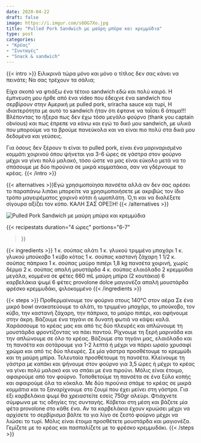 ```yaml
---
date: 2020-04-22
draft: false
image: https://i.imgur.com/s6OG7Xo.jpg
title: "Pulled Pork Sandwich με μαύρη μπύρα και κρεμμύδια"
type: post
categories:
- "Κρέας"
- "Συνταγές"
- "Snack & sandwich"
---
```


{{< intro >}}
Ειλικρινά τώρα μόνο και μόνο ο τίτλος δεν σας κάνει να πεινάτε; Να σας τρέχουν τα σάλια;

Είχα σκοπό να φτιάξω ένα τέτοιο sandwich εδώ και πολύ καιρό. Η έμπνευση μου ήρθε από ένα video που έδειχνε ένα sandwich που σερβίρουν στην Αμερική με pulled pork, sriracha sauce και τυρί, Η ιδιαιτερότητα με αυτό το sandwich ήταν ότι έφτανε να ταΐσει 6 άτομα!!! Βλέποντας το ήξερα πως δεν έχω τόσο μεγάλο φούρνο (thank you captain obvious) και πως έπρεπε να κάνω και εγώ το δικό μου sandwich, με υλικά που μπορούμε να τα βρούμε πανεύκολα και να είναι πιο πολύ στα δικά μου δεδομένα και γεύσεις.

Για όσους δεν ξέρουν τι είναι το pulled pork, είναι ένα  μαριναρισμένο κομμάτι χοιρινού όπου ψήνεται για 3-6 ώρες σε γάστρα στον φούρνο μέχρι να γίνει πολύ μαλακό, τόσο ώστε να μας είναι εύκολο μετά να το σπάσουμε με δύο πιρούνια σε μικρά κομματάκια, σαν να γδέρνουμε το κρέας.
{{< /intro >}}

{{< alternatives >}}Εγώ χρησιμοποίησα πανσέτα αλλά αν δεν σας αρέσει το παραπάνω λιπάκι μπορείτε να χρησιμοποιήσετε με ακριβώς τον ίδιο τρόπο μαγειρέματος χοιρινό κότσι ή ωμοπλάτη. Ό,τι και να διαλέξετε σίγουρα αξίζει τον κόπο. ΚΑΛΗ ΣΑΣ ΟΡΕΞΗ!
{{< /alternatives >}}

![Pulled Pork Sandwich με μαύρη μπύρα και κρεμμύδια](https://i.imgur.com/wWEKnoI.jpg "Pulled Pork Sandwich με μαύρη μπύρα και κρεμμύδια")

{{< recipestats 
    duration="4 ώρες"
    portions="6-7"
>}}

{{< ingredients >}}
1 κ. σούπας αλάτι
1 κ. γλυκού τριμμένο μπαχάρι
1 κ. γλυκού μπούκοβο
1 κύβο κότας
1 κ. σούπας καστανή ζάχαρη
1 1/2 κ. σούπας πάπρικα
1 κ. σούπας μαύρο πιπέρι
1,8 kg πανσέτα χοιρινή, χωρίς δέρμα
2 κ. σούπας απαλή μουστάρδα
4 κ. σούπας ελαιόλαδο
2 κρεμμύδια μεγάλα, κομμένα σε φέτες
660 mL μαύρη μπίρα (2 κουτάκια)
6 καρβελάκια ψωμί
6 φέτες provolone dolce
μαγιονέζα
απαλή μουστάρδα
φρέσκο κρεμμυδάκι, ψιλοκομμένο
{{< /ingredients >}}

{{< steps >}}
Προθερμαίνουμε τον φούρνο στους 140°C  στον αέρα
Σε ένα μικρό bowl ανακατεύουμε το αλάτι, το τριμμένο μπαχάρι, το μπούκοβο, τον κύβο, την καστανή ζάχαρη, την πάπρικα, το μαύρο πιπέρι, και αφήνουμε στην άκρη.
Βάζουμε ένα τηγάνι σε δυνατή φωτιά να κάψει καλά.
Χαράσσουμε το κρέας μας και από τις δύο πλευρές και απλώνουμε τη μουστάρδα φροντίζοντας να πάει παντού.
Ρίχνουμε τη ξερή μαρινάδα και την απλώνουμε σε όλο το κρέας.
Βάζουμε στο τηγάνι μας, ελαιόλαδο και τη πανσέτα και σοτάρουμε για 1-2 λεπτά ή μέχρι να πάρει ωραίο χρυσαφί χρώμα και από τις δύο πλευρές.
Σε μία γάστρα προσθέτουμε το κρεμμύδι και τη μαύρη μπίρα. Τελευταία προσθέτουμε τη πανσέτα.
Κλείνουμε τη γάστρα με καπάκι και ψήνουμε στον φούρνο για 3,5 ώρες ή μέχρι το κρέας να γίνει πολύ μαλακό και να σπάει με ένα πιρούνι.
Μόλις είναι έτοιμο, αφαιρούμε από τον φούρνο.
Τοποθετούμε τη πανσέτα σε ένα ξύλο κοπής και αφαιρούμε όλα τα κόκαλα.
Με δύο πιρούνια σπάμε το κρέας σε μικρά κομμάτια και το ξαναρίχνουμε στο ζουμί που έχει μείνει στη γάστρα.
Για έξι καρβελάκια ψωμί θα χρειαστείτε εσείς 750gr αλεύρι. Φτιάχνετε σύμφωνα με τις οδηγίες της συνταγής.
Κόβεται στη μέση και βάζετε μία φέτα provolone στο κάθε ένα. Αν τα καρβελάκια έχουν κρυώσει μέχρι να αρχίσετε το σερβίρισμα βάλτε τα για λίγο σε ζεστό φούρνο μέχρι να λιώσει το τυρί.
Μόλις είναι έτοιμα προσθέτετε μουστάρδα και μαγιονέζα.
Γεμίζετε με το κρέας και πασπαλίζετε με το φρέσκο κρεμμυδάκι.
{{< /steps >}}